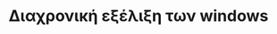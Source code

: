 ---
layout: timeline
title: Διαχρονική εξέλιξη των windows
image_url: /images/windows-vista.png
caption: Οι περισσότεροι χρήστες ηλεκτρονικού υπολογιστή χρησιμοποιούν μια έκδοση των λογισμικών Windows της Microsoft.
events:
  - windows95
  - windows-98
  - windows-vista
  - windows_7
  - windows10
---